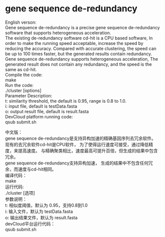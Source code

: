 # gene sequence de-redundancy  
English verson:  
Gene sequence de-redundancy is a precise gene sequence de-redundancy software that supports heterogeneous acceleration.  
The existing de-redundancy software cd-hit is a CPU based software,
In order to make the running speed acceptable, increase the speed by reducing the accuracy.
Compared with accurate clustering, the speed can be up to 100 times faster, but the generated results contain redundancy.  
Gene sequence de-redundancy supports heterogeneous acceleration,
The generated result does not contain any redundancy, and the speed is the same as cd-hit.  
Compile the code:  
make  
Run the code:  
./cluster [options]  
Parameter Description:  
t: similarity threshold, the default is 0.95, range is 0.8 to 1.0.  
i: input file, default is testData.fasta  
o: output result file, default is result.fasta  
DevCloud platform running code:  
qsub submit.sh  

中文版：  
gene sequence de-redundancy是支持异构加速的精确基因序列去冗余软件。  
现有的去冗余软件cd-hit是CPU软件，
为了使得运行速度可接受，通过降低精度，来提高速度。
与精确聚类相比，速度最高可提升百倍，但生成的结果中包含冗余。  
gene sequence de-redundancy支持异构加速，
生成的结果中不包含任何冗余，而速度与cd-hit相同。  
编译代码：  
make  
运行代码:  
./cluster [选项]  
参数说明：  
t: 相似度阈值，默认为 0.95，支持0.8到1.0  
i: 输入文件，默认为 testData.fasta  
o: 输出结果文件，默认为 result.fasta  
devCloud平台运行代码：  
qsub submit.sh  
